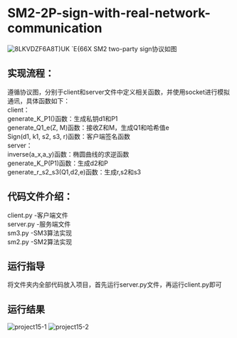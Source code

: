 # SM2-2P-sign-with-real-network-communication
![8LKVD`ZF6`A8T)UK `E{66X](https://github.com/Basoob/Innovation-and-Entrepreneurship-Practice-Homework/assets/141385265/e4fabe72-68cb-4102-974a-df274d7be688)
SM2 two-party sign协议如图

## 实现流程：
遵循协议图，分别于client和server文件中定义相关函数，并使用socket进行模拟通讯，具体函数如下：
<br>client：
<br>generate_K_P1()函数：生成私钥d1和P1
<br>generate_Q1_e(Z, M)函数：接收Z和M，生成Q1和哈希值e
<br>Sign(d1, k1, s2, s3, r)函数：客户端签名函数
<br>server：
<br>inverse(a_x,a_y)函数：椭圆曲线的求逆函数
<br>generate_K_P(P1)函数：生成d2和P
<br>generate_r_s2_s3(Q1,d2,e)函数：生成r,s2和s3
## 代码文件介绍：
client.py -客户端文件
<br>server.py -服务端文件
<br>sm3.py -SM3算法实现
<br>sm2.py -SM2算法实现
## 运行指导
将文件夹内全部代码放入项目，首先运行server.py文件，再运行client.py即可
## 运行结果
![project15-1](https://github.com/Basoob/Innovation-and-Entrepreneurship-Practice-Homework/assets/141385265/4517a505-a79e-45b7-ab33-bc56d3c7b9ad)
![project15-2](https://github.com/Basoob/Innovation-and-Entrepreneurship-Practice-Homework/assets/141385265/1caa79d2-edab-46fe-8969-a1bf1b8e2e98)
